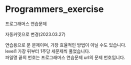 # Programmers_exercise
프로그래머스 연습문제

자동커밋으로 변경(2023.03.27)

연습용으로 푼 문제이며, 가장 효율적인 방법이 아닐 수도 있습니다.<br>
level1 가장 뒤부터 1주당 세문제씩 풀었습니다.<br>
파일명 끝의 번호는 프로그래머스 연습문제 url의 문제 번호입니다.<br>



